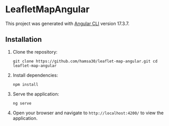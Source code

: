 # LeafletMapAngular

This project was generated with [Angular CLI](https://github.com/angular/angular-cli) version 17.3.7.

## Installation

1.  Clone the repository:
    
    `git clone https://github.com/hamsa30/leaflet-map-angular.git
    cd leaflet-map-angular` 
    
2.  Install dependencies:
    
    `npm install` 
    
3.  Serve the application:
    
    `ng serve` 
    
4.  Open your browser and navigate to `http://localhost:4200/` to view the application.
